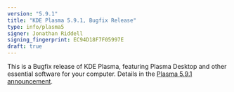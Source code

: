 ```yaml
---
version: "5.9.1"
title: "KDE Plasma 5.9.1, Bugfix Release"
type: info/plasma5
signer: Jonathan Riddell
signing_fingerprint: EC94D18F7F05997E
draft: true
---
```


This is a Bugfix release of KDE Plasma, featuring Plasma Desktop and
other essential software for your computer. Details in the
[Plasma 5.9.1 announcement](/announcements/plasma-5.9.1).
